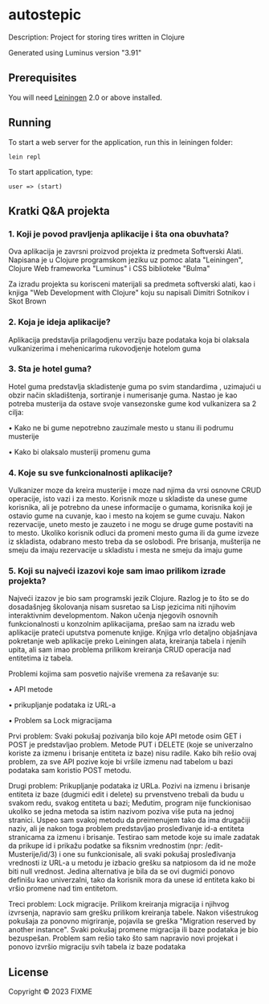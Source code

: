 # autostepic

Description: Project for storing tires written in Clojure

Generated using Luminus version "3.91"

## Prerequisites

You will need [Leiningen][1] 2.0 or above installed.

[1]: https://github.com/technomancy/leiningen

## Running

To start a web server for the application, run this in leiningen folder:

    lein repl 

To start application, type:

    user => (start)
    
## Kratki Q&A projekta
### 1. Koji je povod pravljenja aplikacije i šta ona obuvhata?
Ova aplikacija je zavrsni proizvod projekta iz predmeta Softverski Alati. Napisana je u Clojure programskom jeziku uz pomoc alata "Leiningen", Clojure Web frameworka "Luminus" i CSS biblioteke "Bulma"

Za izradu projekta su korisceni materijali sa predmeta softverski alati, kao i knjiga "Web Development with Clojure" koju su napisali Dimitri Sotnikov i Skot Brown

### 2. Koja je ideja aplikacije?
Aplikacija predstavlja prilagodjenu verziju baze podataka koja bi olaksala vulkanizerima i mehenicarima rukovodjenje hotelom guma

### 3. Sta je hotel guma?
Hotel guma predstavlja skladistenje guma po svim standardima , uzimajući u obzir način skladištenja, sortiranje i numerisanje guma. Nastao je kao potreba musterija da ostave svoje vansezonske gume kod vulkanizera sa 2 cilja:

• Kako ne bi gume nepotrebno zauzimale mesto u stanu ili podrumu musterije

• Kako bi olaksalo musteriji promenu guma

### 4. Koje su sve funkcionalnosti aplikacije?
Vulkanizer moze da kreira musterije i moze nad njima da vrsi osnovne CRUD operacije, isto vazi i za mesto. Korisnik moze u skladiste da unese gume korisnika, ali je potrebno da unese informacije o gumama, korisnika koji je ostavio gume na cuvanje, kao i mesto na kojem se gume cuvaju. Nakon rezervacije, uneto mesto je zauzeto i ne mogu se druge gume postaviti na to mesto. Ukoliko korisnik odluci da promeni mesto guma ili da gume izveze iz skladista, odabrano mesto treba da se oslobodi. Pre brisanja, mušterija ne smeju da imaju rezervacije u skladistu i mesta ne smeju da imaju gume

### 5. Koji su najveći izazovi koje sam imao prilikom izrade projekta?
Najveći izazov je bio sam programski jezik Clojure. Razlog je to što se do dosadašnjeg školovanja nisam susretao sa Lisp jezicima niti njihovim interaktivnim developmentom. Nakon učenja njegovih osnovnih funkcionalnosti u konzolnim aplikacijama, prešao sam na izradu web aplikacije prateći uputstva pomenute knjige. Knjiga vrlo detaljno objašnjava pokretanje web aplikacije preko Leiningen alata, kreiranja tabela i njenih upita, ali sam imao problema prilikom kreiranja CRUD operacija nad entitetima iz tabela.

Problemi kojima sam posvetio najviše vremena za rešavanje su:

• API metode

• prikupljanje podataka iz URL-a

• Problem sa Lock migracijama

Prvi problem: Svaki pokušaj pozivanja bilo koje API metode osim GET i POST je predstavljao problem. Metode PUT i DELETE (koje se univerzalno koriste za izmenu i brisanje entiteta iz baze) nisu radile. Kako bih rešio ovaj problem, za sve API pozive koje bi vršile izmenu nad tabelom u bazi podataka sam koristio POST metodu.

Drugi problem: Prikupljanje podataka iz URLa. Pozivi na izmenu i brisanje entiteta iz baze (dugmići edit i delete) su prvenstveno trebali da budu u svakom redu, svakog entiteta u bazi; Međutim, program nije funckionisao ukoliko se jedna metoda sa istim nazivom poziva više puta na jednoj stranici. Uspeo sam svakoj metodu da preimenujem tako da ima drugačiji naziv, ali je nakon toga problem predstavljao prosleđivanje id-a entiteta stranicama za izmenu i brisanje. Testirao sam metode koje su imale zadatak da prikupe id i prikažu podatke sa fiksnim vrednostim (npr: /edit-Musterije/id/3) i one su funkcionisale, ali svaki pokušaj prosleđivanja vrednosti iz URL-a u metodu je izbacio grešku sa natpiosom da id ne može biti null vrednost. Jedina alternativa je bila da se ovi dugmići ponovo definišu kao univerzalni, tako da korisnik mora da unese id entiteta kako bi vršio promene nad tim entitetom.

Treci problem: Lock migracije. Prilikom kreiranja migracija i njihvog izvrsenja, napravio sam grešku prilikom kreiranja tabele. Nakon višestrukog pokušaja za ponovno migriranje, pojavila se greška "Migration reserved by another instance". Svaki pokušaj promene migracija ili baze podataka je bio bezuspešan. Problem sam rešio tako što sam napravio novi projekat i ponovo izvršio migraciju svih tabela iz baze podataka


## License

Copyright © 2023 FIXME


